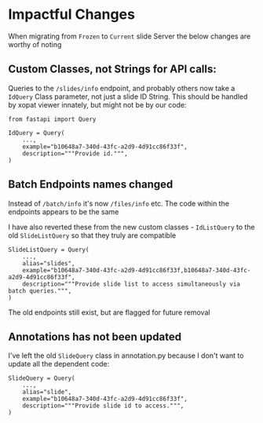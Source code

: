# Impactful Changes 
When migrating from `Frozen` to `Current` slide Server the below changes are worthy of noting

## Custom Classes, not Strings for API calls:
Queries to the `/slides/info` endpoint, and probably others now take a `IdQuery` Class parameter, not just a slide ID String. This should be handled by xopat viewer innately, but might not be by our code:

    from fastapi import Query

    IdQuery = Query(
        ...,
        example="b10648a7-340d-43fc-a2d9-4d91cc86f33f",
        description="""Provide id.""",
    )



## Batch Endpoints names changed
Instead of `/batch/info` it's now `/files/info` etc. The code within the endpoints appears to be the same

I have also reverted these from the new custom classes - `IdListQuery` to the old `SlideListQuery` so that they truly are compatible

    SlideListQuery = Query(
        ...,
        alias="slides",
        example="b10648a7-340d-43fc-a2d9-4d91cc86f33f,b10648a7-340d-43fc-a2d9-4d91cc86f33f",
        description="""Provide slide list to access simultaneously via batch queries.""",
    )

The old endpoints still exist, but are flagged for future removal

## Annotations has not been updated 
I've left the old `SlideQuery` class in annotation.py because I don't want to update all the dependent code:

    SlideQuery = Query(
        ...,
        alias="slide",
        example="b10648a7-340d-43fc-a2d9-4d91cc86f33f",
        description="""Provide slide id to access.""",
    )